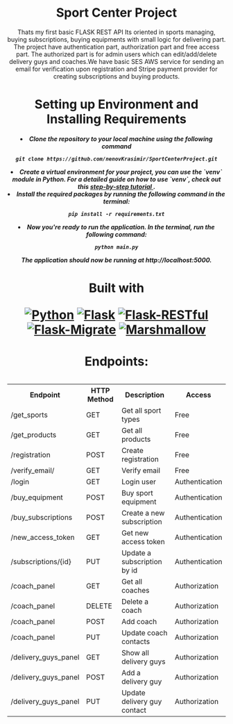 <h1 align="center">Sport Center Project</h1>
<p align="center">Thats my first basic FLASK REST API
Its oriented in sports managing, buying subscriptions, buying equipments with small logic for delivering part.
The project have authentication part, authorization part and free access part. The authorized part is for admin users which can edit/add/delete 
delivery guys and coaches.We have basic SES AWS service for sending an email for verification upon registration and Stripe payment provider for creating subscriptions and buying products.
<h1 align="center">Setting up Environment and Installing Requirements</h1>

<h5 align="center">
<li>Clone the repository to your local machine using the following command</li>
<pre><code>git clone https://github.com/nenovKrasimir/SportCenterProject.git</code></pre>

<li>Create a virtual environment for your project, you can use the `venv` module in Python. For a detailed guide on how to use `venv`, check out this <a href="https://docs.python.org/3/library/venv.html" target="_blank">step-by-step tutorial
</a>.</li>
 <li>
 Install the required packages by running the following command in the terminal:
    <pre><code>pip install -r requirements.txt</code></pre>
  </li>
  
  <li>Now you're ready to run the application. In the terminal, run the following command:
    <pre><code>python main.py</code></pre>
    The application should now be running at http://localhost:5000.
  </li>
<h1 align="center">Built with


  <p>
    <a href="https://www.python.org/" target="_blank"><img src="https://img.shields.io/badge/Python-3.9-blue?style=flat-square&logo=python" alt="Python"></a>
    <a href="https://flask.palletsprojects.com/" target="_blank"><img src="https://img.shields.io/badge/Flask-2.0.2-blue?style=flat-square&logo=flask" alt="Flask"></a>
    <a href="https://flask-restful.readthedocs.io/en/latest/" target="_blank"><img src="https://img.shields.io/badge/Flask--Restful-0.3.9-blue?style=flat-square" alt="Flask-RESTful"></a>
    <a href="https://flask-migrate.readthedocs.io/en/latest/" target="_blank"><img src="https://img.shields.io/badge/Flask--Migrate-3.1.0-blue?style=flat-square" alt="Flask-Migrate"></a>
    <a href="https://marshmallow.readthedocs.io/en/stable/" target="_blank"><img src="https://img.shields.io/badge/Marshmallow-3.14.1-blue?style=flat-square" alt="Marshmallow"></a>
  </p>
</div>
</p></h1>
<div style="text-align: center;">
    <table>
 <h1 align="center"       <h2>Endpoints:

<table align="center">
  <tr>
    <th>Endpoint</th>
    <th>HTTP Method</th>
    <th>Description</th>
    <th>Access</th>
  </tr>
  <tr>
    <td>/get_sports
    <td>GET</td>
    <td>Get all sport types</td>
    <td>Free</td>
  </tr>
  <tr>
    <td>/get_products
    <td>GET</td>
    <td>Get all products</td>
    <td>Free</td>
  </tr>
  <tr>
    <td>/registration
    <td>POST</td>
    <td>Create registration</td>
    <td>Free</td>
  </tr>
  <tr>
    <td>/verify_email/<token></td>
    <td>GET</td>
    <td>Verify email</td>
    <td>Free</td>
  </tr>
  <tr>
    <td>/login</td>
    <td>GET</td>
    <td>Login user</td>
    <td>Authentication</td>
  </tr>
  <tr>
    <td>/buy_equipment</td>
    <td>POST</td>
    <td>Buy sport equipment</td>
    <td>Authentication</td>
  </tr>
  <tr>
    <td>/buy_subscriptions</td>
    <td>POST</td>
    <td>Create a new subscription</td>
    <td>Authentication</td>
  </tr>
    <tr>
    <td>/new_access_token</td>
    <td>GET</td>
    <td>Get new access token</td>
    <td>Authentication</td>
  </tr>
  <tr>
    <td>/subscriptions/{id}</td>
    <td>PUT</td>
    <td>Update a subscription by id</td>
    <td>Authentication</td>
  </tr>
  <tr>
    <td>/coach_panel</td>
    <td>GET</td>
    <td>Get all coaches</td>
    <td>Authorization</td>
  </tr>
  <tr>
    <td>/coach_panel</td>
    <td>DELETE</td>
    <td>Delete a coach</td>
    <td>Authorization</td>
  </tr>
  <tr>
    <td>/coach_panel</td>
    <td>POST</td>
    <td>Add coach</td>
    <td>Authorization</td>
  </tr>
  <tr>
    <td>/coach_panel</td>
    <td>PUT</td>
    <td>Update coach contacts</td>
    <td>Authorization</td>
  </tr>
  <tr>
    <td>/delivery_guys_panel</td>
    <td>GET</td>
    <td>Show all delivery guys</td>
    <td>Authorization</td>
  </tr>
  <tr>
    <td>/delivery_guys_panel</td>
    <td>POST</td>
    <td>Add a delivery guy</td>
    <td>Authorization</td>
  </tr>
  <tr>
    <td>/delivery_guys_panel</td>
    <td>PUT</td>
    <td>Update delivery guy contact</td>
    <td>Authorization</td>
  </tr>
    </table>


